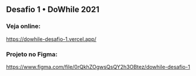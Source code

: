 ## Desafio 1 • DoWhile 2021

### Veja online:
https://dowhile-desafio-1.vercel.app/

### Projeto no Figma:
https://www.figma.com/file/0rQkhZOgwsQsQY2h3OBtez/dowhile-desafio-1
